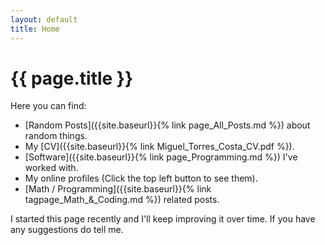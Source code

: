 ```yaml
---
layout: default
title: Home
---
```


<h1 class="page-title">{{ page.title }}</h1>

Here you can find:

- [Random Posts]({{site.baseurl}}{% link page_All_Posts.md %}) about random things.
- My [CV]({{site.baseurl}}{% link Miguel_Torres_Costa_CV.pdf %}).
- [Software]({{site.baseurl}}{% link page_Programming.md %}) I've worked with.
- My online profiles (Click the top left button to see them).
- [Math / Programming]({{site.baseurl}}{% link tagpage_Math_&_Coding.md %}) related posts.

I started this page recently and I'll keep improving it over time. If you have any suggestions do tell me.